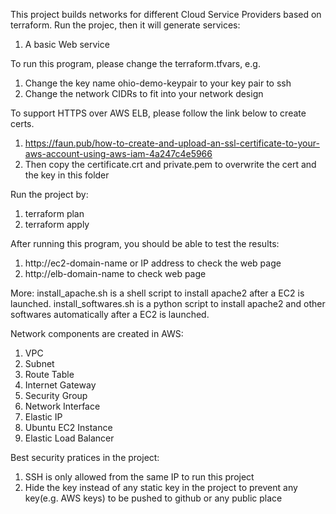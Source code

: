 This project builds networks for different Cloud Service Providers based on terraform. Run the projec, then it will generate services:
1. A basic Web service


To run this program, please change the terraform.tfvars, e.g.
1. Change the key name ohio-demo-keypair to your key pair to ssh
2. Change the network CIDRs to fit into your network design

To support HTTPS over AWS ELB, please follow the link below to create certs.
1. https://faun.pub/how-to-create-and-upload-an-ssl-certificate-to-your-aws-account-using-aws-iam-4a247c4e5966
2. Then copy the certificate.crt and private.pem to overwrite the cert and the key in this folder

Run the project by:

1. terraform plan
2. terraform apply

After running this program, you should be able to test the results:
1. http://ec2-domain-name or IP address to check the web page
2. http://elb-domain-name to check web page

More:
install_apache.sh is a shell script to install apache2 after a EC2 is launched. 
install_softwares.sh is a python script to install apache2 and other softwares automatically after a EC2 is launched. 


Network components are created in AWS:
1. VPC
2. Subnet
3. Route Table
4. Internet Gateway
5. Security Group
6. Network Interface
7. Elastic IP 
8. Ubuntu EC2 Instance
9. Elastic Load Balancer

Best security pratices in the project:
1. SSH is only allowed from the same IP to run this project
2. Hide the key instead of any static key in the project to prevent any key(e.g. AWS keys) to be pushed to github or any public place

